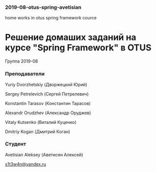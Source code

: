 ### 2019-08-otus-spring-avetisian
home works in otus spring framework cource

# Решение домаших заданий на курсе "Spring Framework" в OTUS

Группа 2019-08

### Преподаватели
Yuriy Dvorzhetskiy (Дворжецкий Юрий)

Sergey Petrelevich (Сергей Петрелевич)

Konstantin Tarasov (Константин Тарасов)

Alexandr Orudzhev (Александр Оруджев)

Vitaly Kutsenko (Виталий Куценко)

Dmitriy Kogan (Дмитрий Коган)

### Студент
Avetisian Aleksey (Аветисян Алексей)

s1t3w4n@yandex.ru
